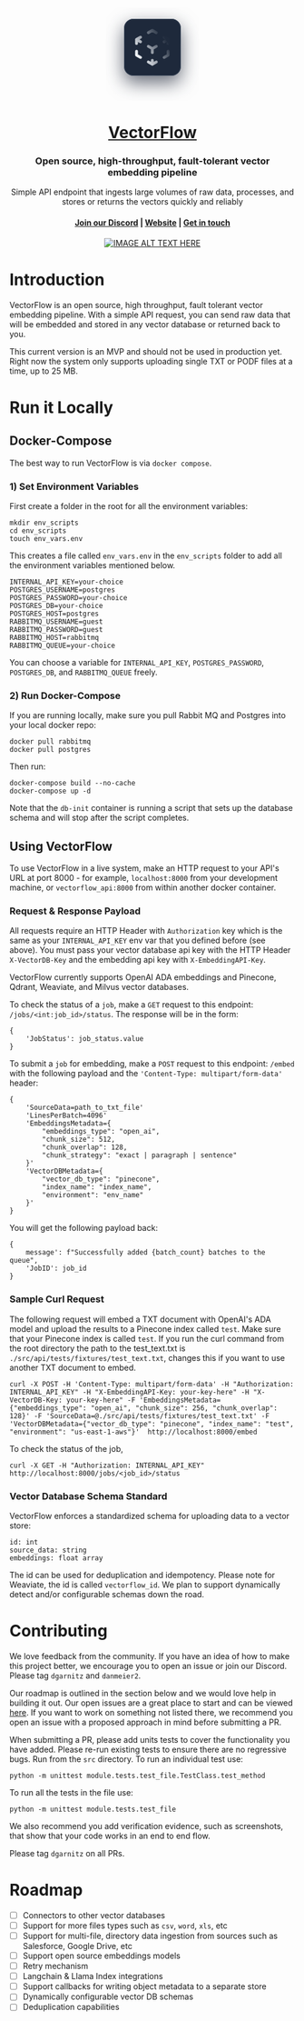 <div align="center">
 <svg width="164" height="164" fill="none" xmlns="http://www.w3.org/2000/svg"><g filter="url(#a)"><rect x="32" y="20" width="100" height="100" rx="16" fill="#1E293B"/><rect x="32.5" y="20.5" width="99" height="99" rx="15.5" stroke="url(#b)"/></g><path d="m109.645 56.269-6.956-4.02m6.956 4.02v6.887m0-6.887-6.956 4.02m-48.697-4.02 6.957-4.02m-6.957 4.02 6.957 4.02m-6.957-4.02v6.887M81.82 72.34l6.956-4.02m-6.956 4.02-6.957-4.02m6.957 4.02v6.888m0 20.662 6.956-4.019m-6.956 4.02v-6.888m0 6.887-6.957-4.019m0-51.657 6.957-4.016 6.956 4.019m20.87 32.715v6.887l-6.956 4.02m-41.74 0-6.957-4.02v-6.887" stroke="url(#c)" stroke-width="5" stroke-linecap="round" stroke-linejoin="round"/><defs><radialGradient id="b" cx="0" cy="0" r="1" gradientUnits="userSpaceOnUse" gradientTransform="matrix(50 0 0 50 82 70)"><stop offset=".472" stop-color="#334155"/><stop offset=".764" stop-color="#94A3B8"/><stop offset="1" stop-color="#334155"/></radialGradient><linearGradient id="c" x1="89.747" y1="31.4" x2="40.821" y2="63.731" gradientUnits="userSpaceOnUse"><stop stop-color="#F1F5F9" stop-opacity=".01"/><stop offset="1" stop-color="#F1F5F9"/></linearGradient><filter id="a" x="0" y="0" width="164" height="164" filterUnits="userSpaceOnUse" color-interpolation-filters="sRGB"><feFlood flood-opacity="0" result="BackgroundImageFix"/><feColorMatrix in="SourceAlpha" values="0 0 0 0 0 0 0 0 0 0 0 0 0 0 0 0 0 0 127 0" result="hardAlpha"/><feOffset dy="12"/><feGaussianBlur stdDeviation="16"/><feColorMatrix values="0 0 0 0 0.0588235 0 0 0 0 0.0901961 0 0 0 0 0.164706 0 0 0 0.64 0"/><feBlend in2="BackgroundImageFix" result="effect1_dropShadow_127_2"/><feBlend in="SourceGraphic" in2="effect1_dropShadow_127_2" result="shape"/></filter></defs></svg>
    <a href="https://www.getvectorflow.com/">
        <h1>VectorFlow</h1>
    </a>
    <h3>Open source, high-throughput, fault-tolerant vector embedding pipeline</h3>
    <span>Simple API endpoint that ingests large volumes of raw data, processes, and stores or returns the vectors quickly and reliably</span>
</div>
<h4 align="center">
  <a href="https://discord.gg/MEXuahMs2F">Join our Discord</a>  |
  <a href="https://www.getvectorflow.com/">Website</a>  |  
  <a href="mailto:dan@getvectorflow.com">Get in touch</a>
</h4>

<div align="center">

[![IMAGE ALT TEXT HERE](https://img.youtube.com/vi/aQOlOT14DaA/0.jpg)](https://www.youtube.com/watch?v=aQOlOT14DaA)

</div>

# Introduction

VectorFlow is an open source, high throughput, fault tolerant vector embedding pipeline. With a simple API request, you can send raw data that will be embedded and stored in any vector database or returned back to you.

This current version is an MVP and should not be used in production yet. Right now the system only supports uploading single TXT or PODF files at a time, up to 25 MB.

# Run it Locally

## Docker-Compose

The best way to run VectorFlow is via `docker compose`.

### 1) Set Environment Variables

First create a folder in the root for all the environment variables:

```
mkdir env_scripts
cd env_scripts
touch env_vars.env
```

This creates a file called `env_vars.env` in the `env_scripts` folder to add all the environment variables mentioned below.

```
INTERNAL_API_KEY=your-choice
POSTGRES_USERNAME=postgres
POSTGRES_PASSWORD=your-choice
POSTGRES_DB=your-choice
POSTGRES_HOST=postgres
RABBITMQ_USERNAME=guest
RABBITMQ_PASSWORD=guest
RABBITMQ_HOST=rabbitmq
RABBITMQ_QUEUE=your-choice
```

You can choose a variable for `INTERNAL_API_KEY`, `POSTGRES_PASSWORD`, `POSTGRES_DB`, and `RABBITMQ_QUEUE` freely.

### 2) Run Docker-Compose

If you are running locally, make sure you pull Rabbit MQ and Postgres into your local docker repo:

```
docker pull rabbitmq
docker pull postgres
```

Then run:

```
docker-compose build --no-cache
docker-compose up -d
```

Note that the `db-init` container is running a script that sets up the database schema and will stop after the script completes.

## Using VectorFlow

To use VectorFlow in a live system, make an HTTP request to your API's URL at port 8000 - for example, `localhost:8000` from your development machine, or `vectorflow_api:8000` from within another docker container.

### Request & Response Payload

All requests require an HTTP Header with `Authorization` key which is the same as your `INTERNAL_API_KEY` env var that you defined before (see above). You must pass your vector database api key with the HTTP Header `X-VectorDB-Key` and the embedding api key with `X-EmbeddingAPI-Key`.

VectorFlow currently supports OpenAI ADA embeddings and Pinecone, Qdrant, Weaviate, and Milvus vector databases. 

To check the status of a `job`, make a `GET` request to this endpoint: `/jobs/<int:job_id>/status`. The response will be in the form:

```
{
    'JobStatus': job_status.value
}
```

To submit a `job` for embedding, make a `POST` request to this endpoint: `/embed` with the following payload and the `'Content-Type: multipart/form-data'` header:

```
{
    'SourceData=path_to_txt_file'
    'LinesPerBatch=4096'
    'EmbeddingsMetadata={
        "embeddings_type": "open_ai",
        "chunk_size": 512,
        "chunk_overlap": 128,
        "chunk_strategy": "exact | paragraph | sentence"
    }'
    'VectorDBMetadata={
        "vector_db_type": "pinecone",
        "index_name": "index_name",
        "environment": "env_name"
    }'
}
```

You will get the following payload back:

```
{
    message': f"Successfully added {batch_count} batches to the queue",
    'JobID': job_id
}
```

### Sample Curl Request

The following request will embed a TXT document with OpenAI's ADA model and upload the results to a Pinecone index called `test`. Make sure that your Pinecone index is called `test`. If you run the curl command from the root directory the path to the test_text.txt is `./src/api/tests/fixtures/test_text.txt`, changes this if you want to use another TXT document to embed.

```
curl -X POST -H 'Content-Type: multipart/form-data' -H "Authorization: INTERNAL_API_KEY" -H "X-EmbeddingAPI-Key: your-key-here" -H "X-VectorDB-Key: your-key-here" -F 'EmbeddingsMetadata={"embeddings_type": "open_ai", "chunk_size": 256, "chunk_overlap": 128}' -F 'SourceData=@./src/api/tests/fixtures/test_text.txt' -F 'VectorDBMetadata={"vector_db_type": "pinecone", "index_name": "test", "environment": "us-east-1-aws"}'  http://localhost:8000/embed
```

To check the status of the job,

```
curl -X GET -H "Authorization: INTERNAL_API_KEY" http://localhost:8000/jobs/<job_id>/status
```

### Vector Database Schema Standard
VectorFlow enforces a standardized schema for uploading data to a vector store:
```
id: int
source_data: string
embeddings: float array
```

The id can be used for deduplication and idempotency. Please note for Weaviate, the id is called `vectorflow_id`. We plan to support dynamically detect and/or configurable schemas down the road. 

# Contributing

We love feedback from the community. If you have an idea of how to make this project better, we encourage you to open an issue or join our Discord. Please tag `dgarnitz` and `danmeier2`.

Our roadmap is outlined in the section below and we would love help in building it out. Our open issues are a great place to start and can be viewed [here](https://github.com/dgarnitz/vectorflow/issues). If you want to work on something not listed there, we recommend you open an issue with a proposed approach in mind before submitting a PR.

When submitting a PR, please add units tests to cover the functionality you have added. Please re-run existing tests to ensure there are no regressive bugs. Run from the `src` directory. To run an individual test use:

```
python -m unittest module.tests.test_file.TestClass.test_method
```

To run all the tests in the file use: 
```
python -m unittest module.tests.test_file
``` 

We also recommend you add verification evidence, such as screenshots, that show that your code works in an end to end flow. 

Please tag `dgarnitz` on all PRs. 

# Roadmap

- [ ] Connectors to other vector databases
- [ ] Support for more files types such as `csv`, `word`, `xls`, etc
- [ ] Support for multi-file, directory data ingestion from sources such as Salesforce, Google Drive, etc
- [ ] Support open source embeddings models
- [ ] Retry mechanism
- [ ] Langchain & Llama Index integrations
- [ ] Support callbacks for writing object metadata to a separate store
- [ ] Dynamically configurable vector DB schemas
- [ ] Deduplication capabilities
